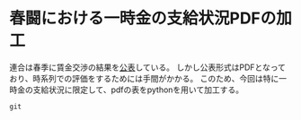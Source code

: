 # 春闘における一時金の支給状況PDFの加工
連合は春季に賃金交渉の結果を[公表](https://www.jtuc-rengo.or.jp/activity/roudou/shuntou/)している。
しかし公表形式はPDFとなっており、時系列での評価をするためには手間がかかる。
このため、今回は特に一時金の支給状況に限定して、pdfの表をpythonを用いて加工する。

```
git 

```


